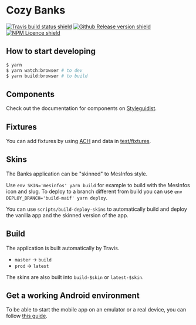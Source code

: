 # Cozy Banks

[![Travis build status shield](https://img.shields.io/travis/cozy/cozy-banks.svg?branch=master)](https://travis-ci.org/cozy/cozy-banks)
[![Github Release version shield](https://img.shields.io/github/tag/cozy/cozy-banks.svg)](https://github.com/cozy/cozy-banks/releases)
[![NPM Licence shield](https://img.shields.io/github/license/cozy/cozy-banks.svg)](https://github.com/cozy/cozy-banks/blob/master/LICENSE)

## How to start developing

```bash
$ yarn
$ yarn watch:browser # to dev
$ yarn build:browser # to build
```

## Components

Check out the documentation for components on [Styleguidist](https://ptbrowne.github.io/cozy-bank/).

## Fixtures

You can add fixtures by using [ACH](https://gitlab.cozycloud.cc/labs/ACH) and data in [test/fixtures](./test/fixtures).

## Skins

The Banks application can be "skinned" to MesInfos style.

Use `env SKIN='mesinfos' yarn build` for example to build with the MesInfos icon and slug. To deploy to a branch different from build you can use `env DEPLOY_BRANCH='build-maif' yarn deploy`.

You can use `scripts/build-deploy-skins` to automatically build and deploy
the vanilla app and the skinned version of the app.

## Build

The application is built automatically by Travis.

* `master` -> `build`
* `prod` -> `latest`

The skins are also built into `build-$skin` or `latest-$skin`.

## Get a working Android environment

To be able to start the mobile app on an emulator or a real device, you can follow [this guide](https://gist.github.com/drazik/11dfe2014a6b967821df93b9e10353f4).
